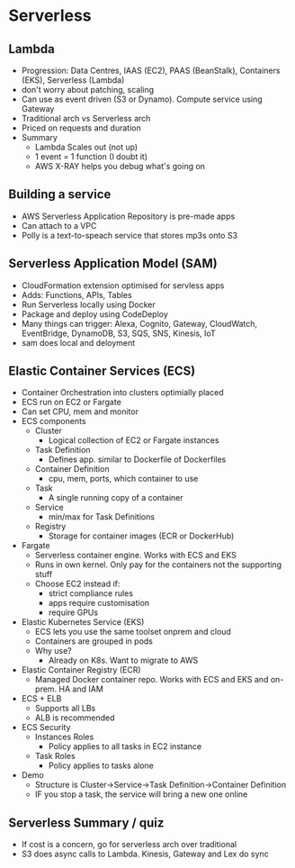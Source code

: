 # Serverless

## Lambda

- Progression: Data Centres, IAAS (EC2), PAAS (BeanStalk), Containers (EKS), Serverless (Lambda)
- don't worry about patching, scaling
- Can use as event driven (S3 or Dynamo). Compute service using Gateway
- Traditional arch vs Serverless arch
- Priced on requests and duration
- Summary
  - Lambda Scales out (not up)
  - 1 event = 1 function (I doubt it)
  - AWS X-RAY helps you debug what's going on

## Building a service

- AWS Serverless Application Repository is pre-made apps
- Can attach to a VPC
- Polly is a text-to-speach service that stores mp3s onto S3

## Serverless Application Model (SAM)

- CloudFormation extension optimised for servless apps
- Adds: Functions, APIs, Tables
- Run Serverless locally using Docker
- Package and deploy using CodeDeploy
- Many things can trigger: Alexa, Cognito, Gateway, CloudWatch, EventBridge, DynamoDB, S3, SQS, SNS, Kinesis, IoT
- sam does local and deloyment

## Elastic Container Services (ECS)

- Container Orchestration into clusters optimially placed
- ECS run on EC2 or Fargate
- Can set CPU, mem and monitor
- ECS components
  - Cluster
    - Logical collection of EC2 or Fargate instances
  - Task Definition
    - Defines app. similar to Dockerfile of Dockerfiles
  - Container Definition
    - cpu, mem, ports, which container to use
  - Task
    - A single running copy of a container
  - Service
    - min/max for Task Definitions
  - Registry
    - Storage for container images (ECR or DockerHub)
- Fargate
  - Serverless container engine. Works with ECS and EKS
  - Runs in own kernel. Only pay for the containers not the supporting stuff
  - Choose EC2 instead if:
    - strict compliance rules
    - apps require customisation
    - require GPUs
- Elastic Kubernetes Service (EKS)
  - ECS lets you use the same toolset onprem and cloud
  - Containers are grouped in pods
  - Why use?
    - Already on K8s. Want to migrate to AWS
- Elastic Container Registry (ECR)
  - Managed Docker container repo. Works with ECS and EKS and on-prem. HA and IAM
- ECS + ELB
  - Supports all LBs
  - ALB is recommended
- ECS Security
  - Instances Roles
    - Policy applies to all tasks in EC2 instance
  - Task Roles
    - Policy applies to tasks alone
- Demo
  - Structure is Cluster->Service->Task Definition->Container Definition
  - IF you stop a task, the service will bring a new one online

## Serverless Summary / quiz

- If cost is a concern, go for serverless arch over traditional
- S3 does async calls to Lambda. Kinesis, Gateway and Lex do sync
